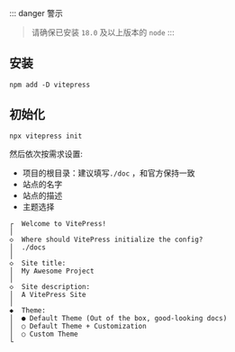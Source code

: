 
::: danger  <Badge type='warning'>警示</Badge>
> 请确保已安装 `18.0` 及以上版本的 `node`
:::

## 安装
```shell
npm add -D vitepress
```

## 初始化
```shell
npx vitepress init
```
然后依次按需求设置:
- 项目的根目录：建议填写`./doc` ，和官方保持一致  
- 站点的名字
- 站点的描述
- 主题选择 

```
┌  Welcome to VitePress!
│
◇  Where should VitePress initialize the config?
│  ./docs
│
◇  Site title:
│  My Awesome Project
│
◇  Site description:
│  A VitePress Site
│
◆  Theme:
│  ● Default Theme (Out of the box, good-looking docs)
│  ○ Default Theme + Customization
│  ○ Custom Theme
└
```